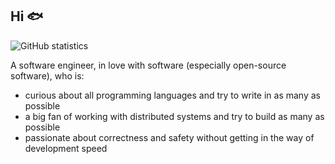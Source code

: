 ## Hi 🐟

![GitHub statistics](https://github-readme-stats-bay-phi-38.vercel.app/api?username=andersfischernielsen&show_icons=true&theme=transparent&hide_border=true)

A software engineer, in love with software (especially open-source software), who is:
- curious about all programming languages and try to write in as many as possible
- a big fan of working with distributed systems and try to build as many as possible
- passionate about correctness and safety without getting in the way of development speed
